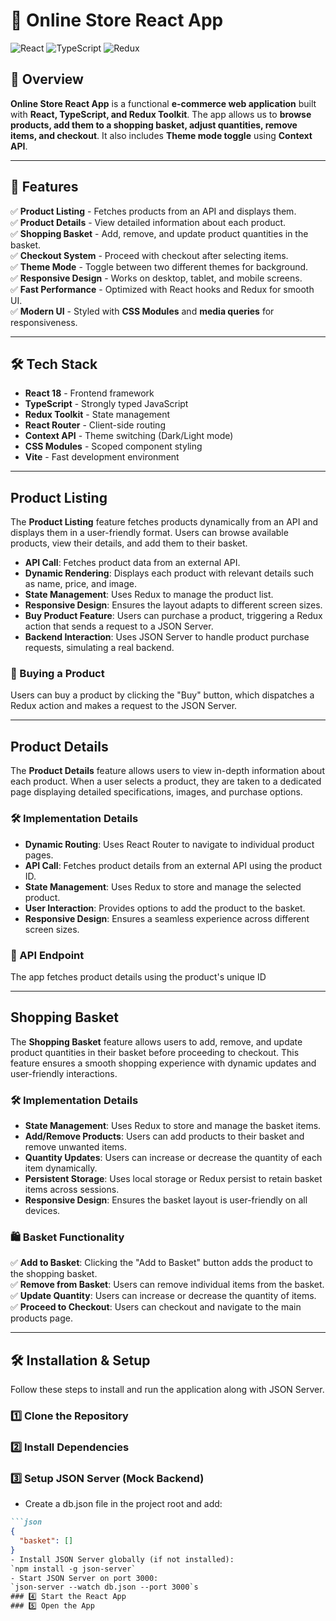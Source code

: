 # 🛒 Online Store React App

![React](https://img.shields.io/badge/React-18-blue) 
![TypeScript](https://img.shields.io/badge/TypeScript-✓-blue) 
![Redux](https://img.shields.io/badge/Redux-✓-purple)

## 📌 Overview

**Online Store React App** is a functional **e-commerce web application** built with **React, TypeScript, and Redux Toolkit**. The app allows us to **browse products, add them to a shopping basket, adjust quantities, remove items, and checkout**. It also includes **Theme mode toggle** using **Context API**.

---

## 🎯 Features

✅ **Product Listing** - Fetches products from an API and displays them.  
✅ **Product Details** - View detailed information about each product.  
✅ **Shopping Basket** - Add, remove, and update product quantities in the basket.  
✅ **Checkout System** - Proceed with checkout after selecting items.  
✅ **Theme Mode** - Toggle between two different themes for background.  
✅ **Responsive Design** - Works on desktop, tablet, and mobile screens.  
✅ **Fast Performance** - Optimized with React hooks and Redux for smooth UI.  
✅ **Modern UI** - Styled with **CSS Modules** and **media queries** for responsiveness.  

---

## 🛠️ Tech Stack

- **React 18** - Frontend framework
- **TypeScript** - Strongly typed JavaScript
- **Redux Toolkit** - State management
- **React Router** - Client-side routing
- **Context API** - Theme switching (Dark/Light mode)
- **CSS Modules** - Scoped component styling
- **Vite** - Fast development environment

---

## Product Listing

The **Product Listing** feature fetches products dynamically from an API and displays them in a user-friendly format. Users can browse available products, view their details, and add them to their basket.

- **API Call**: Fetches product data from an external API.
- **Dynamic Rendering**: Displays each product with relevant details such as name, price, and image.
- **State Management**: Uses Redux to manage the product list.
- **Responsive Design**: Ensures the layout adapts to different screen sizes.
- **Buy Product Feature**: Users can purchase a product, triggering a Redux action that sends a request to a JSON Server.
- **Backend Interaction**: Uses JSON Server to handle product purchase requests, simulating a real backend.

### 🛒 Buying a Product

Users can buy a product by clicking the "Buy" button, which dispatches a Redux action and makes a request to the JSON Server.

---
## Product Details

The **Product Details** feature allows users to view in-depth information about each product. When a user selects a product, they are taken to a dedicated page displaying detailed specifications, images, and purchase options.

### 🛠️ Implementation Details

- **Dynamic Routing**: Uses React Router to navigate to individual product pages.
- **API Call**: Fetches product details from an external API using the product ID.
- **State Management**: Uses Redux to store and manage the selected product.
- **User Interaction**: Provides options to add the product to the basket.
- **Responsive Design**: Ensures a seamless experience across different screen sizes.

### 🔗 API Endpoint

The app fetches product details using the product's unique ID

---

## Shopping Basket

The **Shopping Basket** feature allows users to add, remove, and update product quantities in their basket before proceeding to checkout. This feature ensures a smooth shopping experience with dynamic updates and user-friendly interactions.

### 🛠️ Implementation Details

- **State Management**: Uses Redux to store and manage the basket items.
- **Add/Remove Products**: Users can add products to their basket and remove unwanted items.
- **Quantity Updates**: Users can increase or decrease the quantity of each item dynamically.
- **Persistent Storage**: Uses local storage or Redux persist to retain basket items across sessions.
- **Responsive Design**: Ensures the basket layout is user-friendly on all devices.

### 🛍️ Basket Functionality

✅ **Add to Basket**: Clicking the "Add to Basket" button adds the product to the shopping basket.  
✅ **Remove from Basket**: Users can remove individual items from the basket.  
✅ **Update Quantity**: Users can increase or decrease the quantity of items.  
✅ **Proceed to Checkout**: Users can checkout and navigate to the main products page.  

---

## 🛠 Installation & Setup

Follow these steps to install and run the application along with JSON Server.

### 1️⃣ Clone the Repository
### 2️⃣ Install Dependencies
### 3️⃣ Setup JSON Server (Mock Backend)
- Create a db.json file in the project root and add:
```md
```json
{
  "basket": []
}
- Install JSON Server globally (if not installed):
`npm install -g json-server`
- Start JSON Server on port 3000:
`json-server --watch db.json --port 3000`s
### 4️⃣ Start the React App
### 5️⃣ Open the App


